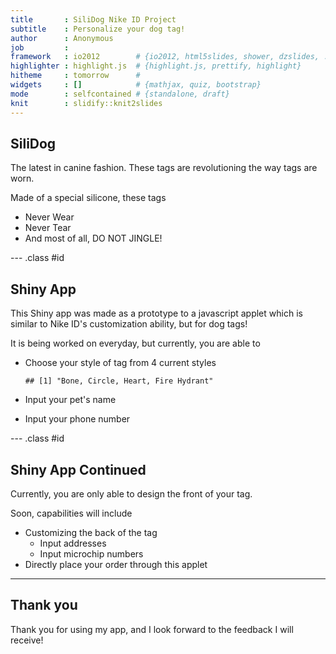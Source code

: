 ```yaml
---
title       : SiliDog Nike ID Project
subtitle    : Personalize your dog tag!
author      : Anonymous
job         : 
framework   : io2012        # {io2012, html5slides, shower, dzslides, ...}
highlighter : highlight.js  # {highlight.js, prettify, highlight}
hitheme     : tomorrow      # 
widgets     : []            # {mathjax, quiz, bootstrap}
mode        : selfcontained # {standalone, draft}
knit        : slidify::knit2slides
---
```


## SiliDog

The latest in canine fashion.
These tags are revolutioning the way tags are worn.

Made of a special silicone, these tags
- Never Wear
- Never Tear
- And most of all, DO NOT JINGLE!


--- .class #id 

## Shiny App

This Shiny app was made as a prototype to a javascript applet which is
similar to Nike ID's customization ability, but for dog tags!

It is being worked on everyday, but currently, you are able to 

* Choose your style of tag from 4 current styles
  
  ```
  ## [1] "Bone, Circle, Heart, Fire Hydrant"
  ```
* Input your pet's name
* Input your phone number

--- .class #id

## Shiny App Continued

Currently, you are only able to design the front of your tag.

Soon, capabilities will include

* Customizing the back of the tag
  + Input addresses
  + Input microchip numbers
* Directly place your order through this applet


  



---
## Thank you


Thank you for using my app, and I look forward to the feedback I will receive!





